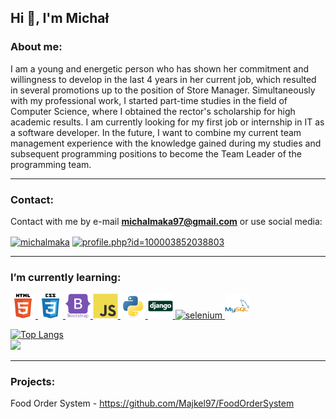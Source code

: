 ## Hi 👋, I'm Michał

### About me:

I am a young and energetic person who has shown her commitment and willingness to develop in the last 4 years in her current job, which resulted in several promotions up to the position of Store Manager. Simultaneously with my professional work, I started part-time studies in the field of Computer Science, where I obtained the rector's scholarship for high academic results.
I am currently looking for my first job or internship in IT as a software developer. In the future, I want to combine my current team management experience with the knowledge gained during my studies and subsequent programming positions to become the Team Leader of the programming team.


---
### Contact:
 Contact with me by e-mail **michalmaka97@gmail.com**
or use social media:

<a href="https://linkedin.com/in/michalmaka" target="blank"><img align="center" src="https://raw.githubusercontent.com/rahuldkjain/github-profile-readme-generator/master/src/images/icons/Social/linked-in-alt.svg" alt="michalmaka" height="30" width="40" /></a>
<a href="https://fb.com/profile.php?id=100003852038803" target="blank"><img align="center" src="https://raw.githubusercontent.com/rahuldkjain/github-profile-readme-generator/master/src/images/icons/Social/facebook.svg" alt="profile.php?id=100003852038803" height="30" width="40" /></a>

---
### I’m currently learning:
<p align="left"> 
  <a href="https://www.w3.org/html/" target="_blank" rel="noreferrer"> <img src="https://raw.githubusercontent.com/devicons/devicon/master/icons/html5/html5-original-wordmark.svg" alt="html5" width="40" height="40"/> </a>
  <a href="https://www.w3schools.com/css/" target="_blank" rel="noreferrer"> <img src="https://raw.githubusercontent.com/devicons/devicon/master/icons/css3/css3-original-wordmark.svg" alt="css3" width="40" height="40"/> </a> 
  <a href="https://getbootstrap.com" target="_blank" rel="noreferrer"> <img src="https://raw.githubusercontent.com/devicons/devicon/master/icons/bootstrap/bootstrap-plain-wordmark.svg" alt="bootstrap" width="40" height="40"/> </a>
  <a href="https://developer.mozilla.org/en-US/docs/Web/JavaScript" target="_blank" rel="noreferrer"> <img src="https://raw.githubusercontent.com/devicons/devicon/master/icons/javascript/javascript-original.svg" alt="javascript" width="40" height="40"/> </a> 
  <a href="https://www.python.org" target="_blank" rel="noreferrer"> <img src="https://raw.githubusercontent.com/devicons/devicon/master/icons/python/python-original.svg" alt="python" width="40" height="40"/> </a> 
  <a href="https://www.djangoproject.com/" target="_blank" rel="noreferrer"> <img src="https://raw.githubusercontent.com/devicons/devicon/master/icons/django/django-original.svg" alt="django" width="40" height="40"/> </a>
  <a href="https://www.selenium.dev" target="_blank" rel="noreferrer"> <img src="https://raw.githubusercontent.com/detain/svg-logos/780f25886640cef088af994181646db2f6b1a3f8/svg/selenium-logo.svg" alt="selenium" width="40" height="40"/> </a>
  <a href="https://www.mysql.com/" target="_blank" rel="noreferrer"> <img src="https://raw.githubusercontent.com/devicons/devicon/master/icons/mysql/mysql-original-wordmark.svg" alt="mysql" width="40" height="40"/> </a>  
  
</p>

[![Top Langs](https://github-readme-stats.vercel.app/api/top-langs/?username=Majkel97&layout=compact&theme=dark)](https://github.com/anuraghazra/github-readme-stats) <br>
![](https://komarev.com/ghpvc/?username=Majkel97&label=PROFILE+VIEWS)

---
### Projects:

Food Order System - https://github.com/Majkel97/FoodOrderSystem

